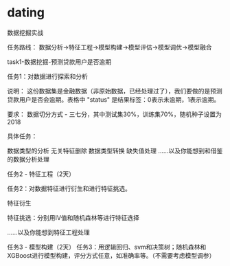 # dating
数据挖掘实战

任务路线： 数据分析→特征工程→模型构建→模型评估→模型调优→模型融合

task1-数据挖掘-预测贷款用户是否逾期

任务1：对数据进行探索和分析

说明： 这份数据集是金融数据（非原始数据，已经处理过了），我们要做的是预测贷款用户是否会逾期。表格中 "status" 是结果标签：0表示未逾期，1表示逾期。

要求： 数据切分方式 - 三七分，其中测试集30%，训练集70%，随机种子设置为2018

具体任务：

数据类型的分析
无关特征删除
数据类型转换
缺失值处理
……以及你能想到和借鉴的数据分析处理


任务2 - 特征工程（2天）

任务2：对数据特征进行衍生和进行特征挑选。

特征衍生

特征挑选：分别用IV值和随机森林等进行特征选择

……以及你能想到特征工程处理


任务3 - 模型构建（2天）
任务3：用逻辑回归、svm和决策树；随机森林和XGBoost进行模型构建，评分方式任意，如准确率等。（不需要考虑模型调参）
